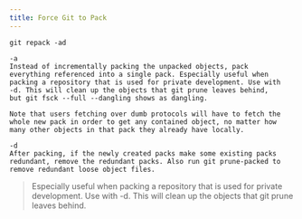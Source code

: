 ```yaml
---
title: Force Git to Pack
---
```


`git repack -ad`

```
-a
Instead of incrementally packing the unpacked objects, pack
everything referenced into a single pack. Especially useful when
packing a repository that is used for private development. Use with
-d. This will clean up the objects that git prune leaves behind,
but git fsck --full --dangling shows as dangling.

Note that users fetching over dumb protocols will have to fetch the
whole new pack in order to get any contained object, no matter how
many other objects in that pack they already have locally.

-d
After packing, if the newly created packs make some existing packs
redundant, remove the redundant packs. Also run git prune-packed to
remove redundant loose object files.
```

> Especially useful when packing a repository that is used for private
> development. Use with -d. This will clean up the objects that git
> prune leaves behind.
